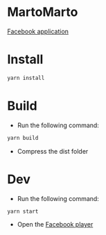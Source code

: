 # MartoMarto

[Facebook application](https://www.facebook.com/instantgames/play/375775053241074/?source=www_play_url)

# Install

```bash
yarn install
```

# Build

- Run the following command:
```bash
yarn build
```
- Compress the dist folder

# Dev

- Run the following command:
```bash
yarn start
```
- Open the [Facebook player](https://www.facebook.com/embed/instantgames/538526743390753/player?game_url=https%3A%2F%2Flocalhost%3A8080)

